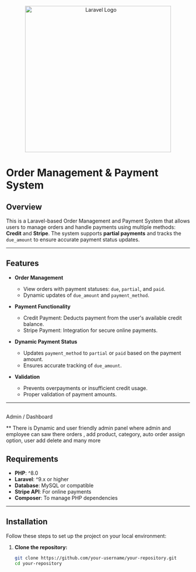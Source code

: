 <p align="center"><a href="https://partssupplier.blacktechcorp.com/" target="_blank"><img src="https://partssupplier.blacktechcorp.com/uploads/website-images/logo-2024-11-10-09-14-52-5175.png" width="400" alt="Laravel Logo"></a></p>


</p>

# Order Management & Payment System

## Overview

This is a Laravel-based Order Management and Payment System that allows users to manage orders and handle payments using multiple methods: **Credit** and **Stripe**. The system supports **partial payments** and tracks the `due_amount` to ensure accurate payment status updates.

---

## Features

- **Order Management**
  - View orders with payment statuses: `due`, `partial`, and `paid`.
  - Dynamic updates of `due_amount` and `payment_method`.

- **Payment Functionality**
  - Credit Payment: Deducts payment from the user's available credit balance.
  - Stripe Payment: Integration for secure online payments.

- **Dynamic Payment Status**
  - Updates `payment_method` to `partial` or `paid` based on the payment amount.
  - Ensures accurate tracking of `due_amount`.

- **Validation**
  - Prevents overpayments or insufficient credit usage.
  - Proper validation of payment amounts.

---

##
Admin / Dashboard 

** There is Dynamic and user friendly admin panel where admin and employee can saw there orders , add product, category, auto order assign option, user add delete and many more

## Requirements

- **PHP**: ^8.0
- **Laravel**: ^9.x or higher
- **Database**: MySQL or compatible
- **Stripe API**: For online payments
- **Composer**: To manage PHP dependencies

---

## Installation

Follow these steps to set up the project on your local environment:

1. **Clone the repository:**
   ```bash
   git clone https://github.com/your-username/your-repository.git
   cd your-repository
